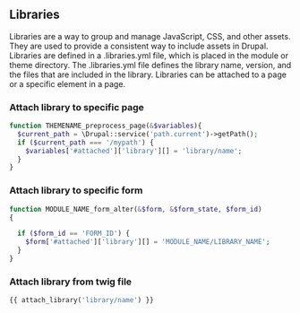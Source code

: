 ## Libraries

Libraries are a way to group and manage JavaScript, CSS, and other assets. They are used to provide a consistent way to include assets in Drupal. Libraries are defined in a .libraries.yml file, which is placed in the module or theme directory. The .libraries.yml file defines the library name, version, and the files that are included in the library. Libraries can be attached to a page or a specific element in a page.

### Attach library to specific page

```php
function THEMENAME_preprocess_page(&$variables){
  $current_path = \Drupal::service('path.current')->getPath();
  if ($current_path === '/mypath') {
    $variables['#attached']['library'][] = 'library/name';
  }
}
```

### Attach library to specific form

```php
function MODULE_NAME_form_alter(&$form, &$form_state, $form_id)
{

  if ($form_id == 'FORM_ID') {
    $form['#attached']['library'][] = 'MODULE_NAME/LIBRARY_NAME';
  }
}
```

### Attach library from twig file

```php
{{ attach_library('library/name') }}
```

